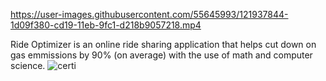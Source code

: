 https://user-images.githubusercontent.com/55645993/121937844-1d09f380-cd19-11eb-9fc1-d218b9057218.mp4

Ride Optimizer is an online ride sharing application that helps cut down on gas emmissions by 90% (on average) with the use of math and computer science.
![certi](https://user-images.githubusercontent.com/55645993/149264910-53e24d0b-e87a-474f-be6e-0c3740158932.png)
